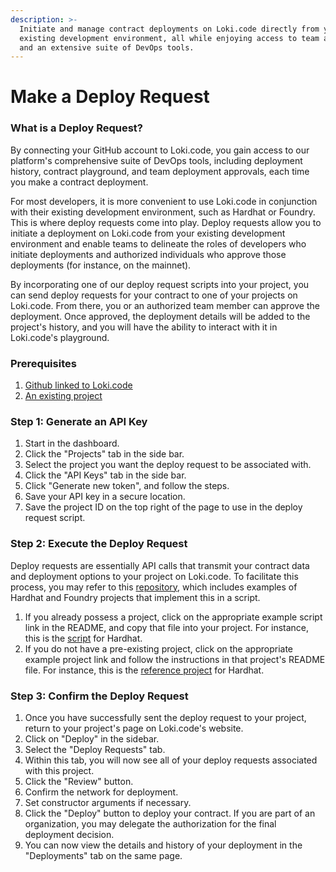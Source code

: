```yaml
---
description: >-
  Initiate and manage contract deployments on Loki.code directly from your
  existing development environment, all while enjoying access to team approvals
  and an extensive suite of DevOps tools.
---
```


# Make a Deploy Request

### What is a Deploy Request?

By connecting your GitHub account to Loki.code, you gain access to our platform's comprehensive suite of DevOps tools, including deployment history, contract playground, and team deployment approvals, each time you make a contract deployment.

For most developers, it is more convenient to use Loki.code in conjunction with their existing development environment, such as Hardhat or Foundry. This is where deploy requests come into play. Deploy requests allow you to initiate a deployment on Loki.code from your existing development environment and enable teams to delineate the roles of developers who initiate deployments and authorized individuals who approve those deployments (for instance, on the mainnet).

By incorporating one of our deploy request scripts into your project, you can send deploy requests for your contract to one of your projects on Loki.code. From there, you or an authorized team member can approve the deployment. Once approved, the deployment details will be added to the project's history, and you will have the ability to interact with it in Loki.code's playground.

### Prerequisites

1. [Github linked to Loki.code](link-your-github.md)
2. [An existing project](create-a-new-project.md)

### Step 1: Generate an API Key

1. Start in the dashboard.
2. Click the "Projects" tab in the side bar.
3. Select the project you want the deploy request to be associated with.
4. Click the "API Keys" tab in the side bar.
5. Click "Generate new token", and follow the steps.
6. Save your API key in a secure location.
7. Save the project ID on the top right of the page to use in the deploy request script.

### Step 2: Execute the Deploy Request

Deploy requests are essentially API calls that transmit your contract data and deployment options to your project on Loki.code. To facilitate this process, you may refer to this [repository](https://github.com/LokiCode-Inc/deploy-request), which includes examples of Hardhat and Foundry projects that implement this in a script.

1. If you already possess a project, click on the appropriate example script link in the README, and copy that file into your project. For instance, this is the [script](https://github.com/LokiCode-Inc/deploy-request/blob/main/hardhat/scripts/deploy-request.ts) for Hardhat.
2. If you do not have a pre-existing project, click on the appropriate example project link and follow the instructions in that project's README file. For instance, this is the [reference project](https://github.com/LokiCode-Inc/deploy-request/tree/main/hardhat) for Hardhat.

### Step 3: Confirm the Deploy Request

1. Once you have successfully sent the deploy request to your project, return to your project's page on Loki.code's website.
2. Click on "Deploy" in the sidebar.
3. Select the "Deploy Requests" tab.
4. Within this tab, you will now see all of your deploy requests associated with this project.
5. Click the "Review" button.
6. Confirm the network for deployment.
7. Set constructor arguments if necessary.
8. Click the "Deploy" button to deploy your contract. If you are part of an organization, you may delegate the authorization for the final deployment decision.
9. You can now view the details and history of your deployment in the "Deployments" tab on the same page.
